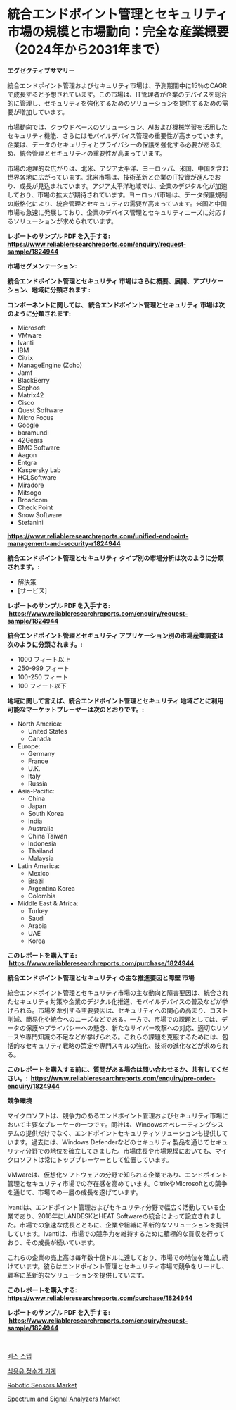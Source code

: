 <p><h1>統合エンドポイント管理とセキュリティ市場の規模と市場動向：完全な産業概要（2024年から2031年まで）</h1></p><p><strong>エグゼクティブサマリー</strong></p>
<p><p>統合エンドポイント管理およびセキュリティ市場は、予測期間中に15％のCAGRで成長すると予想されています。この市場は、IT管理者が企業のデバイスを総合的に管理し、セキュリティを強化するためのソリューションを提供するための需要が増加しています。</p><p>市場動向では、クラウドベースのソリューション、AIおよび機械学習を活用したセキュリティ機能、さらにはモバイルデバイス管理の重要性が高まっています。企業は、データのセキュリティとプライバシーの保護を強化する必要があるため、統合管理とセキュリティの重要性が高まっています。</p><p>市場の地理的な広がりは、北米、アジア太平洋、ヨーロッパ、米国、中国を含む世界各地に広がっています。北米市場は、技術革新と企業のIT投資が進んでおり、成長が見込まれています。アジア太平洋地域では、企業のデジタル化が加速しており、市場の拡大が期待されています。ヨーロッパ市場は、データ保護規制の厳格化により、統合管理とセキュリティの需要が高まっています。米国と中国市場も急速に発展しており、企業のデバイス管理とセキュリティニーズに対応するソリューションが求められています。</p></p>
<p><strong>レポートのサンプル PDF を入手する: <a href="https://www.reliableresearchreports.com/enquiry/request-sample/1824944">https://www.reliableresearchreports.com/enquiry/request-sample/1824944</a></strong></p>
<p><strong>市場セグメンテーション:</strong></p>
<p><strong> 統合エンドポイント管理とセキュリティ 市場はさらに概要、展開、アプリケーション、地域に分類されます :</strong></p>
<p><strong>コンポーネントに関しては、 統合エンドポイント管理とセキュリティ 市場は次のように分類されます: &nbsp;</strong></p>
<p><ul><li>Microsoft</li><li>VMware</li><li>Ivanti</li><li>IBM</li><li>Citrix</li><li>ManageEngine (Zoho)</li><li>Jamf</li><li>BlackBerry</li><li>Sophos</li><li>Matrix42</li><li>Cisco</li><li>Quest Software</li><li>Micro Focus</li><li>Google</li><li>baramundi</li><li>42Gears</li><li>BMC Software</li><li>Aagon</li><li>Entgra</li><li>Kaspersky Lab</li><li>HCLSoftware</li><li>Miradore</li><li>Mitsogo</li><li>Broadcom</li><li>Check Point</li><li>Snow Software</li><li>Stefanini</li></ul></p>
<p><strong><a href="https://www.reliableresearchreports.com/unified-endpoint-management-and-security-r1824944">https://www.reliableresearchreports.com/unified-endpoint-management-and-security-r1824944</a></strong></p>
<p><strong> 統合エンドポイント管理とセキュリティ タイプ別の市場分析は次のように分類されます。:</strong></p>
<p><ul><li>解決策</li><li>[サービス]</li></ul></p>
<p><strong>レポートのサンプル PDF を入手する: &nbsp;<a href="https://www.reliableresearchreports.com/enquiry/request-sample/1824944">https://www.reliableresearchreports.com/enquiry/request-sample/1824944</a></strong></p>
<p><strong> 統合エンドポイント管理とセキュリティ アプリケーション別の市場産業調査は次のように分類されます。:</strong></p>
<p><ul><li>1000 フィート以上</li><li>250-999 フィート</li><li>100-250 フィート</li><li>100 フィート以下</li></ul></p>
<p><strong>地域に関して言えば、統合エンドポイント管理とセキュリティ 地域ごとに利用可能なマーケットプレーヤーは次のとおりです。:</strong></p>
<p><ul>
    <li>
        North America:
        <ul>
            <li>United States</li>
            <li>Canada</li>
        </ul>
    </li>
    <li>
        Europe:
        <ul>
            <li>Germany</li>
            <li>France</li>
            <li>U.K.</li>
            <li>Italy</li>
            <li>Russia</li>
        </ul>
    </li>
    <li>
        Asia-Pacific:
        <ul>
            <li>China</li>
            <li>Japan</li>
            <li>South Korea</li>
            <li>India</li>
            <li>Australia</li>
            <li>China Taiwan</li>
            <li>Indonesia</li>
            <li>Thailand</li>
            <li>Malaysia</li>
        </ul>
    </li>
    <li>
        Latin America:
        <ul>
            <li>Mexico</li>
            <li>Brazil</li>
            <li>Argentina Korea</li>
            <li>Colombia</li>
        </ul>
    </li>
    <li>
        Middle East & Africa:
        <ul>
            <li>Turkey</li>
            <li>Saudi</li>
            <li>Arabia</li>
            <li>UAE</li>
            <li>Korea</li>
        </ul>
    </li>
    </ul></p>
<p><strong>このレポートを購入する: &nbsp;<a href="https://www.reliableresearchreports.com/purchase/1824944">https://www.reliableresearchreports.com/purchase/1824944</a></strong></p>
<p><strong>統合エンドポイント管理とセキュリティ の主な推進要因と障壁 市場</strong></p>
<p><p>統合エンドポイント管理とセキュリティ市場の主な動向と障害要因は、統合されたセキュリティ対策や企業のデジタル化推進、モバイルデバイスの普及などが挙げられる。市場を牽引する主要要因は、セキュリティへの関心の高まり、コスト削減、簡易化や統合へのニーズなどである。一方で、市場での課題としては、データの保護やプライバシーへの懸念、新たなサイバー攻撃への対応、適切なリソースや専門知識の不足などが挙げられる。これらの課題を克服するためには、包括的なセキュリティ戦略の策定や専門スキルの強化、技術の進化などが求められる。</p></p>
<p><strong>このレポートを購入する前に、質問がある場合は問い合わせるか、共有してください。:&nbsp; <a href="https://www.reliableresearchreports.com/enquiry/pre-order-enquiry/1824944">https://www.reliableresearchreports.com/enquiry/pre-order-enquiry/1824944</a></strong></p>
<p><strong>競争環境</strong></p>
<p><p>マイクロソフトは、競争力のあるエンドポイント管理およびセキュリティ市場において主要なプレーヤーの一つです。同社は、Windowsオペレーティングシステムの提供だけでなく、エンドポイントセキュリティソリューションも提供しています。過去には、Windows Defenderなどのセキュリティ製品を通じてセキュリティ分野での地位を確立してきました。市場成長や市場規模においても、マイクロソフトは常にトッププレーヤーとして位置しています。</p><p>VMwareは、仮想化ソフトウェアの分野で知られる企業であり、エンドポイント管理とセキュリティ市場での存在感を高めています。CitrixやMicrosoftとの競争を通じて、市場での一層の成長を遂げています。</p><p>Ivantiは、エンドポイント管理およびセキュリティ分野で幅広く活動している企業であり、2016年にLANDESKとHEAT Softwareの統合によって設立されました。市場での急速な成長とともに、企業や組織に革新的なソリューションを提供しています。Ivantiは、市場での競争力を維持するために積極的な買収を行っており、その成長が続いています。</p><p>これらの企業の売上高は毎年数十億ドルに達しており、市場での地位を確立し続けています。彼らはエンドポイント管理とセキュリティ市場で競争をリードし、顧客に革新的なソリューションを提供しています。</p></p>
<p><strong>このレポートを購入する: &nbsp; <a href="https://www.reliableresearchreports.com/purchase/1824944">https://www.reliableresearchreports.com/purchase/1824944</a></strong></p>
<p><strong>レポートのサンプル PDF を入手する: &nbsp;<a href="https://www.reliableresearchreports.com/enquiry/request-sample/1824944">https://www.reliableresearchreports.com/enquiry/request-sample/1824944</a></strong><strong></strong></p>
<p>&nbsp;</p>
<p><p><a href="https://medium.com/@ieremiapadurariu20221/%EC%9A%95%EC%8B%A4-%EB%8B%A8%EA%B3%84-%EC%8B%9C%EC%9E%A5-%EC%9C%A0%ED%98%95-%EC%9D%91%EC%9A%A9-%EB%B0%8F-%EC%A7%80%EB%A6%AC%EC%97%90-%EB%8C%80%ED%95%9C-%ED%8F%AC%EA%B4%84%EC%A0%81-%ED%8F%89%EA%B0%80-a248c4fc962c">배스 스텝</a></p><p><a href="https://medium.com/@avramcornescu20221/%EC%9A%94%EB%A6%AC-%EC%98%A4%EC%9D%BC-%EC%A0%95%ED%99%94%EA%B8%B0%EA%B8%B0-%EC%8B%9C%EC%9E%A5-%EA%B7%9C%EB%AA%A8%EC%99%80-%EC%8B%9C%EC%9E%A5-%EB%8F%99%ED%96%A5-%EC%A0%84%EC%B2%B4-%EC%82%B0%EC%97%85-%EA%B0%9C%EC%9A%94-2024%EB%85%84%EB%B6%80%ED%84%B0-2031%EB%85%84%EA%B9%8C%EC%A7%80-c4ccf63f8b7b">식용유 정수기 기계</a></p><p><a href="https://www.linkedin.com/pulse/robotic-sensors-market-share-evolution-growth-trends-2024--vvcrf?trackingId=UUTcwtCwfA9plTD9QBVnlQ%3D%3D">Robotic Sensors Market</a></p><p><a href="https://www.linkedin.com/pulse/spectrum-signal-analyzers-market-insight-trends-growth-forecasted-dtsyf?trackingId=APTEg2ErrYT%2FrVI4hVJOCg%3D%3D">Spectrum and Signal Analyzers Market</a></p></p>